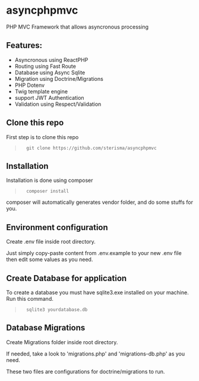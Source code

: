 # asyncphpmvc
PHP MVC Framework that allows asyncronous processing

## Features:
- Asyncronous using ReactPHP
- Routing using Fast Route
- Database using Async Sqlite
- Migration using Doctrine/Migrations
- PHP Dotenv
- Twig template engine
- support JWT Authentication
- Validation using Respect/Validation

## Clone this repo
First step is to clone this repo
>       git clone https://github.com/sterisma/asyncphpmvc

## Installation
Installation is done using composer
>       composer install

composer will automatically generates vendor folder, and do some stuffs for you.

## Environment configuration
Create .env file inside root directory.

Just simply copy-paste content from .env.example to your new .env file then edit some values as you need.

## Create Database for application
To create a database you must have sqlite3.exe installed on your machine. Run this command.

>       sqlite3 yourdatabase.db


## Database Migrations
Create Migrations folder inside root directory.

If needed, take a look to 'migrations.php' and 'migrations-db.php' as you need.

These two files are configurations for doctrine/migrations to run.
